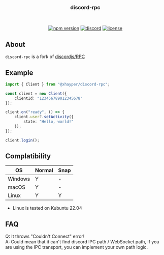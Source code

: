 <!-- markdownlint-disable -->
<div align="center">
    <br />
    <h3>discord-rpc</h3>
    <br />
    <p>
        <a href="https://www.npmjs.com/package/@xhayper/discord-rpc" target="_blank"><img src="https://img.shields.io/npm/v/@xhayper/discord-rpc.svg" alt="npm version"/></a>
        <a href="https://discord.com/invite/xTAR8nUs2g" target="_blank"><img src="https://img.shields.io/discord/965168309731487805.svg" alt="discord"/></a>
        <a href="https://github.com/xhayper/discord-rpc/blob/main/LICENSE" target="_blank"><img src="https://img.shields.io/github/license/xhayper/discord-rpc.svg" alt="license"/></a>
    </p>
</div>
<!-- markdownlint-enable -->

## About

`discord-rpc` is a fork of [discordjs/RPC](https://github.com/discordjs/RPC)

## Example

```ts
import { Client } from "@xhayper/discord-rpc";

const client = new Client({
    clientId: "123456789012345678"
});

client.on("ready", () => {
    client.user?.setActivity({
        state: "Hello, world!"
    });
});

client.login();
```

## Complatibility

| OS      | Normal | Snap |
| ------- | ------ | ---- |
| Windows | Y      | -    |
| macOS   | Y      | -    |
| Linux   | Y      | Y    |

-   Linux is tested on Kubuntu 22.04

## FAQ

Q: It throws "Couldn't Connect" error!<br>
A: Could mean that it can't find discord IPC path / WebSocket path, If you are using the IPC transport, you can implement your own path logic.

<!--
[![Verified on Openbase](https://badges.openbase.com/js/verified/@xhayper/discord-rpc.svg?token=uOAFJCwslTM82DCaLEi/DNKVX+r5CIanNokFzC7c0Xg=)](https://openbase.com/js/@xhayper/discord-rpc?utm_source=embedded&amp;utm_medium=badge&amp;utm_campaign=rate-badge)
-->
